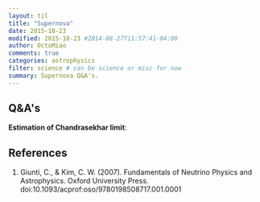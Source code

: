```yaml
---
layout: til
title: "Supernova"
date: 2015-10-23
modified: 2015-10-23 #2014-08-27T11:57:41-04:00
author: OctoMiao
comments: true
categories: astrophysics
filter: science # can be science or misc for now
summary: Supernova Q&A's.
---
```



## Q&A's


**Estimation of Chandrasekhar limit**:






## References

1. Giunti, C., & Kim, C. W. (2007). Fundamentals of Neutrino Physics and Astrophysics. Oxford University Press. doi:10.1093/acprof:oso/9780198508717.001.0001
